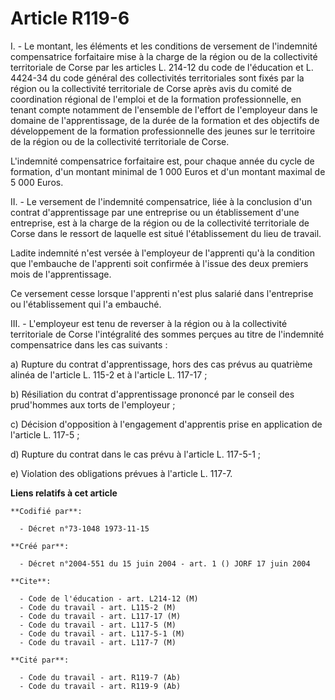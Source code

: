 # Article R119-6

I. - Le montant, les éléments et les conditions de versement de l'indemnité compensatrice forfaitaire mise à la charge de la
région ou de la collectivité territoriale de Corse par les articles L. 214-12 du code de l'éducation et L. 4424-34 du code
général des collectivités territoriales sont fixés par la région ou la collectivité territoriale de Corse après avis du
comité de coordination régional de l'emploi et de la formation professionnelle, en tenant compte notamment de l'ensemble de
l'effort de l'employeur dans le domaine de l'apprentissage, de la durée de la formation et des objectifs de développement de
la formation professionnelle des jeunes sur le territoire de la région ou de la collectivité territoriale de Corse.

L'indemnité compensatrice forfaitaire est, pour chaque année du cycle de formation, d'un montant minimal de 1 000 Euros et
d'un montant maximal de 5 000 Euros.

II. - Le versement de l'indemnité compensatrice, liée à la conclusion d'un contrat d'apprentissage par une entreprise ou un
établissement d'une entreprise, est à la charge de la région ou de la collectivité territoriale de Corse dans le ressort de
laquelle est situé l'établissement du lieu de travail.

Ladite indemnité n'est versée à l'employeur de l'apprenti qu'à la condition que l'embauche de l'apprenti soit confirmée à
l'issue des deux premiers mois de l'apprentissage.

Ce versement cesse lorsque l'apprenti n'est plus salarié dans l'entreprise ou l'établissement qui l'a embauché.

III. - L'employeur est tenu de reverser à la région ou à la collectivité territoriale de Corse l'intégralité des sommes
perçues au titre de l'indemnité compensatrice dans les cas suivants :

a) Rupture du contrat d'apprentissage, hors des cas prévus au quatrième alinéa de l'article L. 115-2 et à l'article L.
117-17 ;

b) Résiliation du contrat d'apprentissage prononcé par le conseil des prud'hommes aux torts de l'employeur ;

c) Décision d'opposition à l'engagement d'apprentis prise en application de l'article L. 117-5 ;

d) Rupture du contrat dans le cas prévu à l'article L. 117-5-1 ;

e) Violation des obligations prévues à l'article L. 117-7.

**Liens relatifs à cet article**

	**Codifié par**:

	  - Décret n°73-1048 1973-11-15

	**Créé par**:

	  - Décret n°2004-551 du 15 juin 2004 - art. 1 () JORF 17 juin 2004

	**Cite**:

	  - Code de l'éducation - art. L214-12 (M)
	  - Code du travail - art. L115-2 (M)
	  - Code du travail - art. L117-17 (M)
	  - Code du travail - art. L117-5 (M)
	  - Code du travail - art. L117-5-1 (M)
	  - Code du travail - art. L117-7 (M)

	**Cité par**:

	  - Code du travail - art. R119-7 (Ab)
	  - Code du travail - art. R119-9 (Ab)
